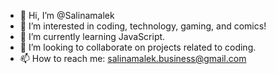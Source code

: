 - 👋 Hi, I’m @Salinamalek
- 👀 I’m interested in coding, technology, gaming, and comics!
- 🌱 I’m currently learning JavaScript.
- 💞️ I’m looking to collaborate on projects related to coding.
- 📫 How to reach me: salinamalek.business@gmail.com

<!---
Salinamalek/Salinamalek is a ✨ special ✨ repository because its `README.md` (this file) appears on your GitHub profile.
You can click the Preview link to take a look at your changes.
--->
